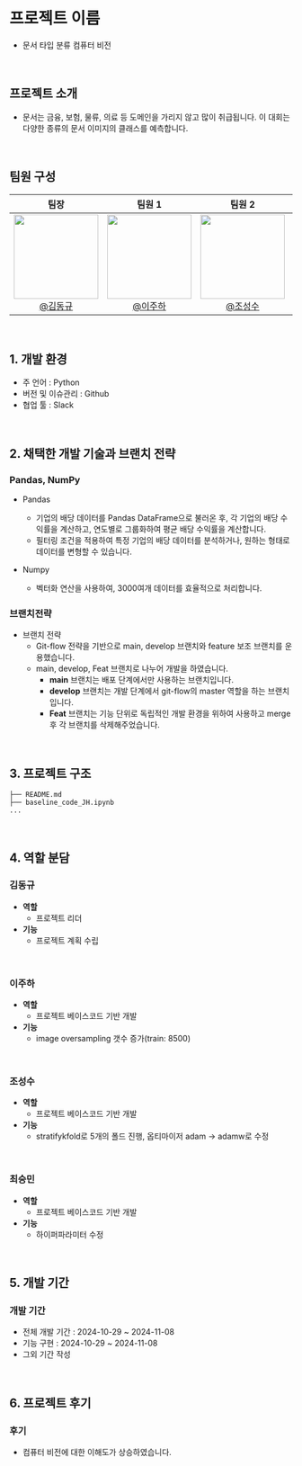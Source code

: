 # 프로젝트 이름
- 문서 타입 분류 컴퓨터 비전
<br>

## 프로젝트 소개
- 문서는 금융, 보험, 물류, 의료 등 도메인을 가리지 않고 많이 취급됩니다. 이 대회는 다양한 종류의 문서 이미지의 클래스를 예측합니다.
<br>

## 팀원 구성

<div align="center">

| **팀장** | **팀원 1** | **팀원 2** | **팀원 3** |
| :------: |  :------: | :------: | :------: |
|[<img src="https://avatars.githubusercontent.com/u/156163982?v=4" height=150 width=150> <br/> @김동규](https://github.com/Lumiere001) |[<img src="https://avatars.githubusercontent.com/u/156163982?v=4" height=150 width=150> <br/> @이주하](https://github.com/jl3725) |[<img src="https://avatars.githubusercontent.com/u/156163982?v=4" height=150 width=150> <br/> @조성수](https://github.com/chosungsu) |[<img src="https://avatars.githubusercontent.com/u/156163982?v=4" height=150 width=150> <br/> @최승민](https://github.com/choivember) |
</div>

<br>

## 1. 개발 환경

- 주 언어 : Python
- 버전 및 이슈관리 : Github
- 협업 툴 : Slack

<br>

## 2. 채택한 개발 기술과 브랜치 전략

### Pandas, NumPy

- Pandas
  - 기업의 배당 데이터를 Pandas DataFrame으로 불러온 후, 각 기업의 배당 수익률을 계산하고, 연도별로 그룹화하여 평균 배당 수익률을 계산합니다.
  - 필터링 조건을 적용하여 특정 기업의 배당 데이터를 분석하거나, 원하는 형태로 데이터를 변형할 수 있습니다.  

- Numpy
  - 벡터화 연산을 사용하여, 3000여개 데이터를 효율적으로 처리합니다.

### 브랜치전략 
    
- 브랜치 전략
  - Git-flow 전략을 기반으로 main, develop 브랜치와 feature 보조 브랜치를 운용했습니다.
  - main, develop, Feat 브랜치로 나누어 개발을 하였습니다.
    - **main** 브랜치는 배포 단계에서만 사용하는 브랜치입니다.
    - **develop** 브랜치는 개발 단계에서 git-flow의 master 역할을 하는 브랜치입니다.
    - **Feat** 브랜치는 기능 단위로 독립적인 개발 환경을 위하여 사용하고 merge 후 각 브랜치를 삭제해주었습니다.


<br>

## 3. 프로젝트 구조
```
├── README.md
├── baseline_code_JH.ipynb
...

```

<br>

## 4. 역할 분담

### 김동규
- **역할**
    - 프로젝트 리더
- **기능**
    - 프로젝트 계획 수립
<br>

### 이주하
- **역할**
    - 프로젝트 베이스코드 기반 개발
- **기능**
    - image oversampling 갯수 증가(train: 8500) 
<br>

### 조성수
- **역할**
    - 프로젝트 베이스코드 기반 개발
- **기능**
    - stratifykfold로 5개의 폴드 진행, 옵티마이저 adam -> adamw로 수정
<br>

### 최승민
- **역할**
    - 프로젝트 베이스코드 기반 개발
- **기능**
    - 하이퍼파라미터 수정
<br>

## 5. 개발 기간

### 개발 기간
- 전체 개발 기간 : 2024-10-29 ~ 2024-11-08
- 기능 구현 : 2024-10-29 ~ 2024-11-08
- 그외 기간 작성

<br>

## 6. 프로젝트 후기

### 후기
- 컴퓨터 비전에 대한 이해도가 상승하였습니다.

<br>

